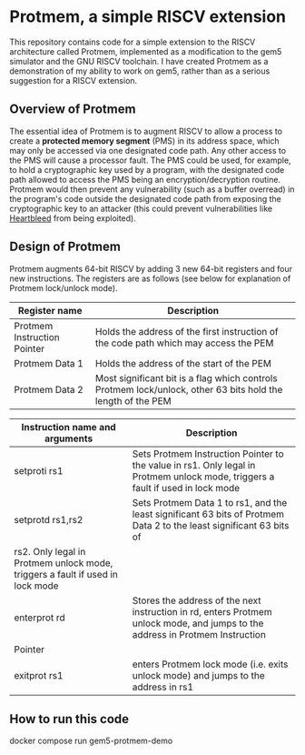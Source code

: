 # Protmem, a simple RISCV extension
This repository contains code for a simple extension to the RISCV architecture called Protmem,
implemented as a modification to the gem5 simulator and the GNU RISCV toolchain. I have created Protmem
as a demonstration of my ability to work on gem5, rather than as a serious suggestion for a RISCV extension.

## Overview of Protmem
The essential idea of Protmem is to augment RISCV to allow a process to create a **protected memory segment**
(PMS) in its address space, which may only be accessed via one designated code path. Any other access to the
PMS will cause a processor fault. The PMS could be used, for example, to hold a cryptographic key used by a
program, with the designated code path allowed to access the PMS being an encryption/decryption routine. Protmem
would then prevent any vulnerability (such as a buffer overread) in the program's code outside the designated
code path from exposing the cryptographic key to an attacker (this could prevent vulnerabilities like
[Heartbleed](https://www.heartbleed.com/) from being exploited).

## Design of Protmem
Protmem augments 64-bit RISCV by adding 3 new 64-bit registers and four new instructions. The registers are as follows
(see below for explanation of Protmem lock/unlock mode).

| Register name | Description |
|---------------|-------------|
| Protmem Instruction Pointer | Holds the address of the first instruction of the code path which may access the PEM |
| Protmem Data 1 | Holds the address of the start of the PEM |
| Protmem Data 2 | Most significant bit is a flag which controls Protmem lock/unlock, other 63 bits hold the length of the PEM |

| Instruction name and arguments | Description |
|--------------------------------|-------------|
| setproti rs1 | Sets Protmem Instruction Pointer to the value in rs1. Only legal in Protmem unlock mode, triggers a fault if used in lock mode |
| setprotd rs1,rs2 | Sets Protmem Data 1 to rs1, and the least significant 63 bits of Protmem Data 2 to the least significant 63 bits of
rs2. Only legal in Protmem unlock mode, triggers a fault if used in lock mode|
| enterprot rd | Stores the address of the next instruction in rd, enters Protmem unlock mode, and jumps to the address in Protmem Instruction
Pointer |
| exitprot rs1 | enters Protmem lock mode (i.e. exits unlock mode) and jumps to the address in rs1 |



## How to run this code
docker compose run gem5-protmem-demo